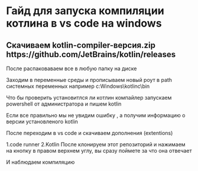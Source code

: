 <h1>Гайд для запуска компиляции котлина в vs code на windows </h1>


<h2>Скачиваем kotlin-compiler-версия.zip https://github.com/JetBrains/kotlin/releases</h2>


После распаковаваем все в любую папку на диске


Заходим в переменные среды и прописываем новый роут в path системных переменных например c:Windows\kotlinc\bin


Что бы проверить установитлся ли котлин компайлер запускаем powershell от администратора и пишем kotlin 


Если все правильно мы не увидим ошибку , а получим информацию о версии установленого kotlin 

После переходим в vs code и скачиваем дополнения (extentions)

1.code runner 
2.Kotlin После клонируем этот репозиторий и нажимаем на кнопку в правом верхнем углу, вы сразу поймете за что она отвечает 

И наблюдаем компиляцию 


